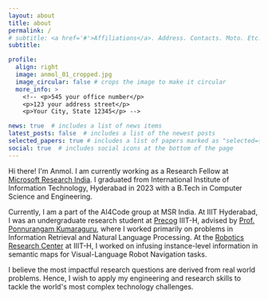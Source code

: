 ```yaml
---
layout: about
title: about
permalink: /
# subtitle: <a href='#'>Affiliations</a>. Address. Contacts. Moto. Etc.
subtitle: 

profile:
  align: right
  image: anmol_01_cropped.jpg
  image_circular: false # crops the image to make it circular
  more_info: >
    <!-- <p>545 your office number</p>
    <p>123 your address street</p>
    <p>Your City, State 12345</p> -->

news: true  # includes a list of news items
latest_posts: false  # includes a list of the newest posts
selected_papers: true # includes a list of papers marked as "selected={true}"
social: true  # includes social icons at the bottom of the page
---
```


Hi there! I'm Anmol. I am currently working as a Research Fellow at [Microsoft Research India](https://www.microsoft.com/en-us/research/lab/microsoft-research-india/). I graduated from International Institute of Information Technology, Hyderabad in 2023 with a B.Tech in Computer Science and Engineering.

Currently, I am a part of the AI4Code group at MSR India. At IIIT Hyderabad, I was an undergraduate research student at [Precog](https://precog.iiit.ac.in/) IIIT-H, advised by [Prof. Ponnurangam Kumaraguru](https://www.iiit.ac.in/people/faculty/PKguru/), where I worked primarily on problems in Information Retrieval and Natural Language Processing. At the [Robotics Research Center](https://robotics.iiit.ac.in/) at IIIT-H, I worked on infusing instance-level information in semantic maps for Visual-Language Robot Navigation tasks.

I believe the most impactful research questions are derived from real world problems. Hence, I wish to apply my engineering and research skills to tackle the world's most complex technology challenges.